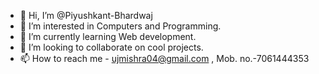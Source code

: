 - 👋 Hi, I’m @Piyushkant-Bhardwaj
- 👀 I’m interested in Computers and Programming.
- 🌱 I’m currently learning Web development.
- 💞️ I’m looking to collaborate on cool projects.
- 📫 How to reach me - ujmishra04@gmail.com , Mob. no.-7061444353

<!---
Piyushkant-Bhardwaj/Piyushkant-Bhardwaj is a ✨ special ✨ repository because its `README.md` (this file) appears on your GitHub profile.
You can click the Preview link to take a look at your changes.
--->
